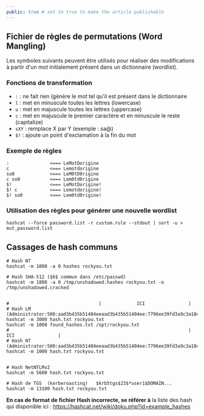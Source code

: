 ```yaml
---
public: true # set to true to make the article publishable
---
```

## Fichier de règles de permutations (Word Mangling)

Les symboles suivants peuvent être utilisés pour réaliser des modifications à partir d'un mot initialement présent dans un dictionnaire (wordlist).

### Fonctions de transformation
- `:` : ne fait rien (gènère le mot tel qu'il est présent dans le dictionnaire
- `l` : met en minuscule toutes les lettres (lowercase)
- `u` : met en majuscule toutes les lettres (uppercase)
- `c` : met en majuscule le premier caractère et en minuscule le reste (capitalize)
- `sXY` : remplace X par Y (exemple : sa@)
- `$!` : ajoute un point d'exclamation à la fin du mot

### Exemple de règles

```
:               <=== LeMotDorigine
c               <=== Lemotdorigine
so0             <=== LeM0tD0rigine
c so0           <=== Lem0td0rigine
$!              <=== LeMotDorigine!
$! c            <=== Lemotdorigine!
$! so0          <=== Lem0td0rigine!
```

### Utilisation des règles pour générer une nouvelle wordlist

```
hashcat --force password.list -r custom.rule --stdout | sort -u > mut_password.list
```

## Cassages de hash communs

```
# Hash NT
hashcat -m 1000 -a 0 hashes rockyou.txt

# Hash SHA-512 ($6$ commun dans /etc/passwd)
hashcat -m 1800 -a 0 /tmp/unshadowed.hashes rockyou.txt -o /tmp/unshadowed.cracked


#                                 |             ICI                |
# Hash LM       (Administrator:500:aad3b435b51404eeaad3b435b51404ee:7796ee39fd3a9c3a1844556115ae1a54:::)
hashcat -m 3000 hash.txt rockyou.txt
hashcat -m 1000 found_hashes.txt /opt/rockyou.txt
#                                                                  |             ICI                |
# Hash NT       (Administrator:500:aad3b435b51404eeaad3b435b51404ee:7796ee39fd3a9c3a1844556115ae1a54:::)
hashcat -m 1000 hash.txt rockyou.txt


# Hash NetNTLMv2
hashcat -m 5600 hash.txt rockyou.txt

# Hash de TGS  (kerberoasting)   $krb5tgs$23$*user1$DOMAIN...
hashcat -m 13100 hash.txt rockyou.txt
```

**En cas de format de fichier Hash incorrecte, se référer à**  la liste des hash qui disponible ici : <https://hashcat.net/wiki/doku.php?id=example_hashes>
